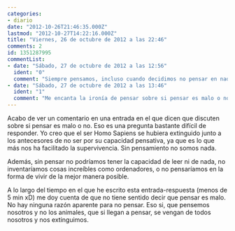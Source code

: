```yaml
---
categories:
- diario
date: "2012-10-26T21:46:35.000Z"
lastmod: "2012-10-27T14:22:16.000Z"
title: "Viernes, 26 de octubre de 2012 a las 22:46"
comments: 2
id: 1351287995
commentList:
- date: "Sábado, 27 de octubre de 2012 a las 12:56"
  ident: "0"
  comment: "Siempre pensamos, incluso cuando decidimos no pensar en nada y poner la mente en blanco ya estamos pensando en sí mismo.  \n  \nPor otro lado, pensar si puede ser malo, puede ser malo para tus intereses. Los que han estado arriba y saben usar el poder su principal objetivo siempre ha sido ese, tener adoctrinadas a las masas para que no piensen por si mismas...  \n  \nEn mi pensamiento es donde poseo total libertad, tengo libertad para matar, asesinar, torturar, follar, amar, odiar, conspirar, reir, mentir y todo lo que yo quiera. Soy yo y mi pensamiento, nadie más."
- date: "Sábado, 27 de octubre de 2012 a las 13:46"
  ident: "1"
  comment: "Me encanta la ironía de pensar sobre si pensar es malo o no."
---
```


Acabo de ver un comentario en una entrada en el que dicen que discuten sobre si pensar es malo o no. Eso es una pregunta bastante difícil de responder. Yo creo que el ser Homo Sapiens se hubiera extinguido junto a los antecesores de no ser por su capacidad pensativa, ya que es lo que más nos ha facilitado la supervivencia. Sin pensamiento no somos nada.  
  
Además, sin pensar no  podríamos tener la capacidad de leer ni de nada, no inventaríamos cosas increíbles como ordenadores, o no pensaríamos en la forma de vivir de la mejor manera posible.  
  
A lo largo del tiempo en el que he escrito esta entrada-respuesta (menos de 5 min xD) me doy cuenta de que no tiene sentido decir que pensar es malo. No hay ninguna razón aparente para no pensar. Eso si, que pensemos nosotros y no los animales, que si llegan a pensar, se vengan de todos nosotros y nos extinguimos.